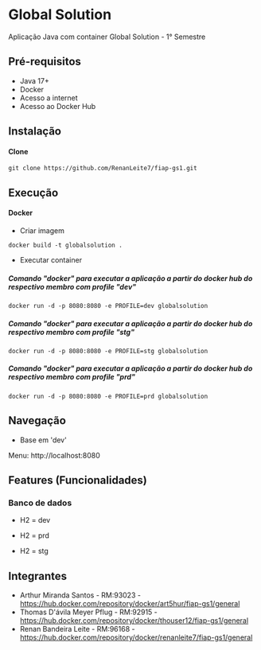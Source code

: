 # Global Solution

Aplicação Java com container Global Solution - 1° Semestre

## Pré-requisitos

- Java 17+
- Docker 
- Acesso a internet
- Acesso ao Docker Hub

## Instalação

#### Clone

```
git clone https://github.com/RenanLeite7/fiap-gs1.git
```

## Execução


#### Docker

* Criar imagem

```
docker build -t globalsolution .
```

* Executar container

##### Comando "docker" para executar a aplicação a partir do docker hub do respectivo membro com profile "dev"
```
docker run -d -p 8080:8080 -e PROFILE=dev globalsolution
```

##### Comando "docker" para executar a aplicação a partir do docker hub do respectivo membro com profile "stg"
```
docker run -d -p 8080:8080 -e PROFILE=stg globalsolution
```

##### Comando "docker" para executar a aplicação a partir do docker hub do respectivo membro com profile "prd"
```
docker run -d -p 8080:8080 -e PROFILE=prd globalsolution
```

## Navegação

- Base em 'dev'

Menu:
http://localhost:8080


## Features (Funcionalidades)

### Banco de dados

- H2 = dev

- H2 = prd

- H2 = stg

## Integrantes

- Arthur Miranda Santos - RM:93023  -  https://hub.docker.com/repository/docker/art5hur/fiap-gs1/general
- Thomas D'ávila Meyer Pflug - RM:92915  -  https://hub.docker.com/repository/docker/thouser12/fiap-gs1/general
- Renan Bandeira Leite - RM:96168 - https://hub.docker.com/repository/docker/renanleite7/fiap-gs1/general


